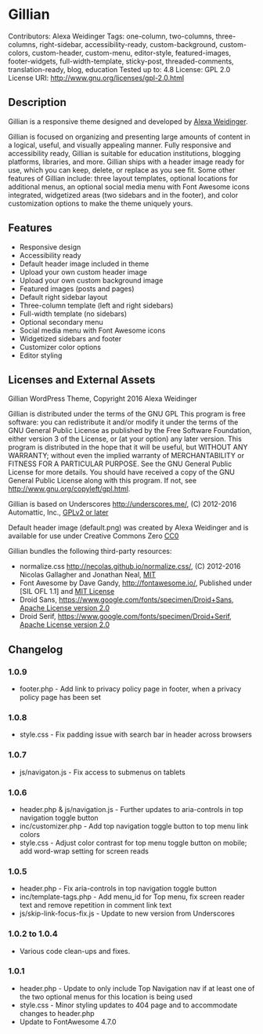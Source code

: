 # Gillian

Contributors: Alexa Weidinger
Tags: one-column, two-columns, three-columns, right-sidebar, accessibility-ready, custom-background, custom-colors, custom-header, custom-menu, editor-style, featured-images, footer-widgets, full-width-template, sticky-post, threaded-comments, translation-ready, blog, education
Tested up to: 4.8
License: GPL 2.0
License URI: http://www.gnu.org/licenses/gpl-2.0.html

## Description

Gillian is a responsive theme designed and developed by [Alexa Weidinger](http://alexaweidinger.com).

Gillian is focused on organizing and presenting large amounts of content in a logical, useful, and visually appealing manner. Fully responsive and accessibility ready, Gillian is suitable for education institutions, blogging platforms, libraries, and more. Gillian ships with a header image ready for use, which you can keep, delete, or replace as you see fit. Some other features of Gillian include: three layout templates, optional locations for additional menus, an optional social media menu with Font Awesome icons integrated, widgetized areas (two sidebars and in the footer), and color customization options to make the theme uniquely yours.

## Features

* Responsive design
* Accessibility ready
* Default header image included in theme
* Upload your own custom header image
* Upload your own custom background image
* Featured images (posts and pages)
* Default right sidebar layout
* Three-column template (left and right sidebars)
* Full-width template (no sidebars)
* Optional secondary menu
* Social media menu with Font Awesome icons
* Widgetized sidebars and footer
* Customizer color options
* Editor styling

## Licenses and External Assets

Gillian WordPress Theme, Copyright 2016 Alexa Weidinger

Gillian is distributed under the terms of the GNU GPL
This program is free software: you can redistribute it and/or modify it under the terms of the GNU General Public License as published by the Free Software Foundation, either version 3 of the License, or (at your option) any later version.
This program is distributed in the hope that it will be useful, but WITHOUT ANY WARRANTY; without even the implied warranty of MERCHANTABILITY or FITNESS FOR A PARTICULAR PURPOSE. See the GNU General Public License for more details. You should have received a copy of the GNU General Public License along with this program. If not, see http://www.gnu.org/copyleft/gpl.html.

Gillian is based on Underscores http://underscores.me/, (C) 2012-2016 Automattic, Inc., [GPLv2 or later](https://www.gnu.org/licenses/gpl-2.0.html)

Default header image (default.png) was created by Alexa Weidinger and is available for use under Creative Commons Zero [CC0](https://creativecommons.org/publicdomain/zero/1.0/)

Gillian bundles the following third-party resources:

* normalize.css http://necolas.github.io/normalize.css/, (C) 2012-2016 Nicolas Gallagher and Jonathan Neal, [MIT](http://opensource.org/licenses/MIT)
* Font Awesome by Dave Gandy, http://fontawesome.io/, Published under [SIL OFL 1.1] and [MIT License](http://fontawesome.io/license/)
* Droid Sans, https://www.google.com/fonts/specimen/Droid+Sans, [Apache License version 2.0](http://www.apache.org/licenses/LICENSE-2.0.html)
* Droid Serif, https://www.google.com/fonts/specimen/Droid+Serif, [Apache License version 2.0](http://www.apache.org/licenses/LICENSE-2.0.html)

## Changelog

### 1.0.9

* footer.php - Add link to privacy policy page in footer, when a privacy policy page has been set

### 1.0.8

* style.css - Fix padding issue with search bar in header across browsers

### 1.0.7

* js/navigaton.js - Fix access to submenus on tablets

### 1.0.6

* header.php & js/navigation.js - Further updates to aria-controls in top navigation toggle button
* inc/customizer.php - Add top navigation toggle button to top menu link colors
* style.css - Adjust color contrast for top menu toggle button on mobile; add word-wrap setting for screen reads

### 1.0.5

* header.php - Fix aria-controls in top navigation toggle button
* inc/template-tags.php - Add menu_id for Top menu, fix screen reader text and remove repetition in comment link text
* js/skip-link-focus-fix.js - Update to new version from Underscores

### 1.0.2 to 1.0.4

* Various code clean-ups and fixes.

### 1.0.1

* header.php - Update to only include Top Navigation nav if at least one of the two optional menus for this location is being used
* style.css - Minor styling updates to 404 page and to accommodate changes to header.php
* Update to FontAwesome 4.7.0
